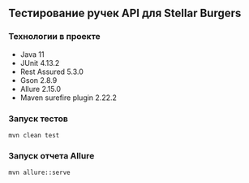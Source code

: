 ## Тестирование ручек API для Stellar Burgers

### Технологии в проекте
- Java 11
- JUnit 4.13.2
- Rest Assured 5.3.0
- Gson 2.8.9
- Allure 2.15.0
- Maven surefire plugin 2.22.2

### Запуск тестов
```
mvn clean test
```

### Запуск отчета Allure
```
mvn allure::serve
```